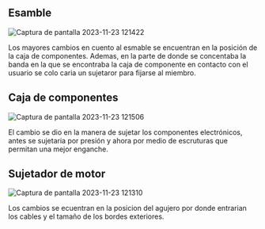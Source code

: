 ## Esamble 
![Captura de pantalla 2023-11-23 121422](https://github.com/Patosonico/Biodise_o/assets/143547799/9b7c0325-b764-449e-ac5c-aa5cd92c21fc)

Los mayores cambios en cuento al esmable se encuentran en la posición de la caja de componentes. Ademas, en la parte de donde se concentaba la banda en la que se encontraba la caja de componente en contacto con el usuario se colo caria un sujetaror para fijarse al miembro. 
 
## Caja de componentes
![Captura de pantalla 2023-11-23 121506](https://github.com/Patosonico/Biodise_o/assets/143547799/6c120d26-03dd-4ef3-b835-cdd8a891aa3b)

El cambio se dio en la manera de sujetar los componentes electrónicos, antes se sujetaria por presión y ahora por medio de escruturas que permitan una mejor enganche. 

## Sujetador de motor 
![Captura de pantalla 2023-11-23 121310](https://github.com/Patosonico/Biodise_o/assets/143547799/cf38e538-b6f2-4ff6-88b1-a40ef2dac85d)

Los cambios se ecuentran en la posicion del agujero por donde entrarian los cables y el tamaño de los bordes exteriores. 
